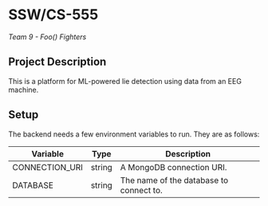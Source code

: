 # SSW/CS-555
*Team 9 - Foo() Fighters*

## Project Description
This is a platform for ML-powered lie detection using data from an EEG machine.

## Setup
The backend needs a few environment variables to run. They are as follows:

Variable|Type|Description
-|-|-
CONNECTION_URI|string|A MongoDB connection URI.
DATABASE|string|The name of the database to connect to.